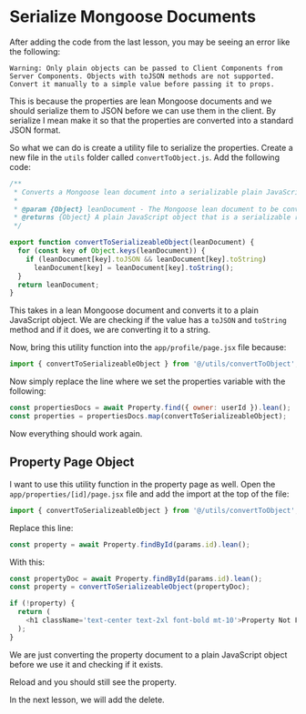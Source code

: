 # Serialize Mongoose Documents

After adding the code from the last lesson, you may be seeing an error like the following:

```
Warning: Only plain objects can be passed to Client Components from Server Components. Objects with toJSON methods are not supported. Convert it manually to a simple value before passing it to props.
```

This is because the properties are lean Mongoose documents and we should serialize them to JSON before we can use them in the client. By serialize I mean make it so that the properties are converted into a standard JSON format.

So what we can do is create a utility file to serialize the properties. Create a new file in the `utils` folder called `convertToObject.js`. Add the following code:

```js
/**
 * Converts a Mongoose lean document into a serializable plain JavaScript object.
 *
 * @param {Object} leanDocument - The Mongoose lean document to be converted.
 * @returns {Object} A plain JavaScript object that is a serializable representation of the input document.
 */

export function convertToSerializeableObject(leanDocument) {
  for (const key of Object.keys(leanDocument)) {
    if (leanDocument[key].toJSON && leanDocument[key].toString)
      leanDocument[key] = leanDocument[key].toString();
  }
  return leanDocument;
}
```

This takes in a lean Mongoose document and converts it to a plain JavaScript object. We are checking if the value has a `toJSON` and `toString` method and if it does, we are converting it to a string.

Now, bring this utility function into the `app/profile/page.jsx` file because:

```js
import { convertToSerializeableObject } from '@/utils/convertToObject';
```

Now simply replace the line where we set the properties variable with the following:

```js
const propertiesDocs = await Property.find({ owner: userId }).lean();
const properties = propertiesDocs.map(convertToSerializeableObject);
```

Now everything should work again.

## Property Page Object

I want to use this utility function in the property page as well. Open the `app/properties/[id]/page.jsx` file and add the import at the top of the file:

```js
import { convertToSerializeableObject } from '@/utils/convertToObject';
```

Replace this line:

```js
const property = await Property.findById(params.id).lean();
```

With this:

```js
const propertyDoc = await Property.findById(params.id).lean();
const property = convertToSerializeableObject(propertyDoc);

if (!property) {
  return (
    <h1 className='text-center text-2xl font-bold mt-10'>Property Not Found</h1>
  );
}
```

We are just converting the property document to a plain JavaScript object before we use it and checking if it exists.

Reload and you should still see the property.

In the next lesson, we will add the delete.
